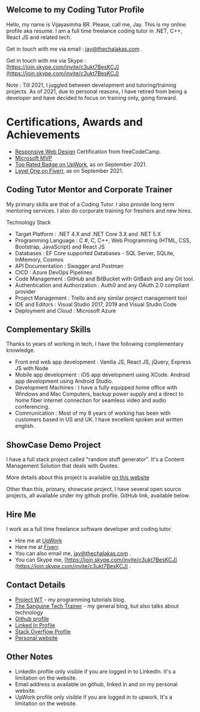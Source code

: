 ## Welcome to my Coding Tutor Profile

Hello, my name is Vijayasimha BR. Please, call me, Jay. This is my online profile aka resume. I am a full time freelance coding tutor in .NET, C++, React JS and related tech.

Get in touch with me via email : jay@thechalakas.com .

Get in touch with me via Skype : [https://join.skype.com/invite/c3ukt7BesKCJ](https://join.skype.com/invite/c3ukt7BesKCJ)

Note : Till 2021, I juggled between development and tutoring/training projects. As of 2021, due to personal reasons, I have retired from being a developer and have decided to focus on training only, going forward.

# Certifications, Awards and Achievements

* [Responsive Web Design](https://www.freecodecamp.org/certification/jay_tutor/responsive-web-design) Certification from freeCodeCamp.
* [Microsoft MVP](https://mvp.microsoft.com/en-us/PublicProfile/5000415)
* [Top Rated Badge on UpWork](https://www.upwork.com/fl/vijayasimhabr), as on September 2021.
* [Level One on Fiverr](https://www.fiverr.com/jay_codeguy), as on September 2021.

## Coding Tutor Mentor and Corporate Trainer

My primary skills are that of a Coding Tutor. I also provide long term mentoring services. I also do corporate training for freshers and new hires.

Technology Stack

* Target Platform : .NET 4.X and .NET Core 3.X and .NET 5.X
* Programming Language : C #, C, C++, Web Programming (HTML, CSS, Bootstrap, JavaScript) and React JS
* Databases : EF Core supported Databases - SQL Server, SQLite, InMemory, Cosmos
* API Documentation : Swagger and Postman
* CICD : Azure DevOps Pipelines
* Code Management : GitHub and BitBucket with GitBash and any Git tool.
* Authentication and Authorization : Auth0 and any OAuth 2.0 compliant provider
* Project Management : Trello and any similar project management tool
* IDE and Editors : Visual Studio 2017, 2019 and Visual Studio Code
* Deployment and Cloud : Microsoft Azure

## Complementary Skills

Thanks to years of working in tech, I have the following complementary knowledge.

* Front end web app development : Vanilla JS, React JS, jQuery, Express JS with Node
* Mobile app development : iOS app development using XCode. Android app development using Android Studio.
* Development Machines : I have a fully equipped home office with Windows and Mac Computers, backup power supply and a direct to home fiber internet connection for seamless video and audio conferencing.
* Communication : Most of my 8 years of working has been with customers based in US and UK. I have excellent spoken and written english.

## ShowCase Demo Project

I have a full stack project called "random stuff generator". It's a Content Management Solution that deals with Quotes. 

More details about this project is available [on this website](https://jay-study-nildana.github.io/RandomStuffDocs/)

Other than this, primary, showcase project, I have several open source projects, all available under my github profile. GitHub link, available below.

## Hire Me

I work as a full time freelance software developer and coding tutor. 

* Hire me at [UpWork](https://www.upwork.com/fl/vijayasimhabr)
* Here me at [Fiverr](https://www.fiverr.com/jay_codeguy).  
* You can also email me, jay@thechalakas.com .
* You can Skype me, [https://join.skype.com/invite/c3ukt7BesKCJ](https://join.skype.com/invite/c3ukt7BesKCJ) .

## Contact Details

- [Project WT](https://medium.com/projectwt) - my programming tutorials blog.
- [The Sanguine Tech Trainer](https://medium.com/the-sanguine-tech-trainer) - my general blog, but also talks about technology
- [Github profile](https://github.com/Jay-study-nildana)
- [Linked In Profile](https://www.linkedin.com/in/vijayasimhabr)
- [Stack Overflow Profile](https://stackoverflow.com/story/vijayasimhabr)
- [Personal website](https://stories.thechalakas.com)

## Other Notes

- LinkedIn profile only visible if you are logged in to LinkedIn. It's a limitation on the website.
- Email address is available on github, linked in and on my personal website.
- UpWork profile only visible if you are logged in to upwork. It's a limitation on the website.

